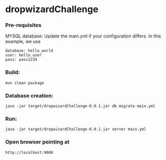 dropwizardChallenge
=============================


### Pre-requisites

MYSQL database: Update the main.yml if your configuration differs. In this example, we use

	database: hello_world
	user: hello_user
	pass: pass1234

### Build:

	mvn clean package
	

### Database creation:

	java -jar target/dropwizardChallenge-0.0.1.jar db migrate main.yml
	
	
### Run:

	java -jar target/dropwizardChallenge-0.0.1.jar server main.yml
	
	
### Open browser pointing at

	http://localhost:9000

